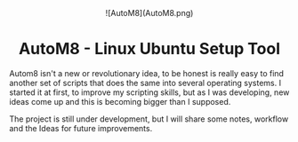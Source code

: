 <div align="center"> ![AutoM8](AutoM8.png) </div>

<div align="center">

# AutoM8 - Linux Ubuntu Setup Tool

</div>

Autom8 isn't a new or revolutionary idea, to be honest is really easy to find another set of scripts that does the same into
several operating systems. I started it at first, to improve my scripting skills, but as I was developing, new ideas come up and
this is becoming bigger than I supposed.

The project is still under development, but I will share some notes, workflow and the Ideas for future improvements.
